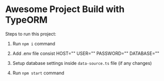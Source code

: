 # Awesome Project Build with TypeORM

Steps to run this project:

1. Run `npm i` command
2. Add .env file consist
  HOST=""
  USER=""
  PASSWORD=""
  DATABASE=""

3. Setup database settings inside `data-source.ts` file (if any changes)
   
5. Run `npm start` command


